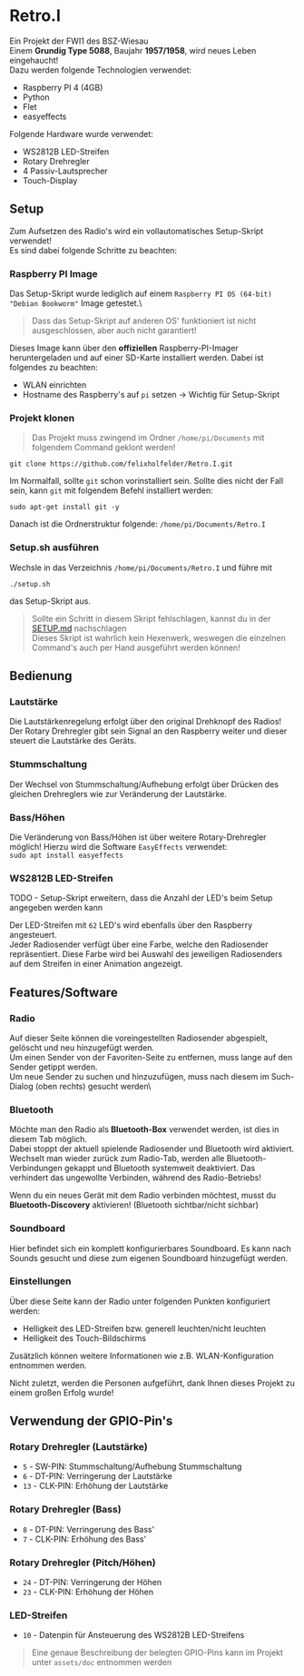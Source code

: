 # Retro.I
Ein Projekt der FWI1 des BSZ-Wiesau\
Einem **Grundig Type 5088**, Baujahr **1957/1958**, wird neues Leben eingehaucht!\
Dazu werden folgende Technologien verwendet:
* Raspberry PI 4 (4GB)
* Python
* Flet
* easyeffects

Folgende Hardware wurde verwendet:
* WS2812B LED-Streifen
* Rotary Drehregler
* 4 Passiv-Lautsprecher
* Touch-Display

## Setup
Zum Aufsetzen des Radio's wird ein vollautomatisches Setup-Skript verwendet!\
Es sind dabei folgende Schritte zu beachten:

### Raspberry PI Image
Das Setup-Skript wurde lediglich auf einem `Raspberry PI OS (64-bit) "Debian Bookworm"` Image getestet.\
> Dass das Setup-Skript auf anderen OS' funktioniert ist nicht ausgeschlossen, aber auch nicht garantiert!

Dieses Image kann über den **offiziellen** Raspberry-PI-Imager heruntergeladen und auf einer SD-Karte installiert werden.
Dabei ist folgendes zu beachten:
* WLAN einrichten
* Hostname des Raspberry's auf `pi` setzen -> Wichtig für Setup-Skript

### Projekt klonen
> Das Projekt muss zwingend im Ordner `/home/pi/Documents` mit folgendem Command geklont werden!
```commandline
git clone https://github.com/felixholfelder/Retro.I.git
```
Im Normalfall, sollte `git` schon vorinstalliert sein. Sollte dies nicht der Fall sein, kann `git` mit folgendem Befehl installiert werden:
```commandline
sudo apt-get install git -y
```

Danach ist die Ordnerstruktur folgende: `/home/pi/Documents/Retro.I`

### Setup.sh ausführen
Wechsle in das Verzeichnis `/home/pi/Documents/Retro.I` und führe mit
```
./setup.sh
```
das Setup-Skript aus.
> Sollte ein Schritt in diesem Skript fehlschlagen, kannst du in der [SETUP.md](SETUP.md) nachschlagen\
> Dieses Skript ist wahrlich kein Hexenwerk, weswegen die einzelnen Command's auch per Hand ausgeführt werden können!

<!--
## Updates
Bei jedem Boot des Raspberry's wird ein Update-Skript (`update.sh`) ausgeführt.\
Dieses Skript prüft, ob neue Updates verfügbar sind, indem es die aktuelle Tag-Version auf dem Raspberry mit dem neuesten Tag im Github-Repo vergleicht.\
Ist ein neues Update für die Anwendung verfügbar wird der neueste Tag heruntergeladen.
-->

## Bedienung

### Lautstärke
Die Lautstärkenregelung erfolgt über den original Drehknopf des Radios!\
Der Rotary Drehregler gibt sein Signal an den Raspberry weiter und dieser steuert die Lautstärke des Geräts.

### Stummschaltung
Der Wechsel von Stummschaltung/Aufhebung erfolgt über Drücken des gleichen Drehreglers wie zur Veränderung der Lautstärke.

### Bass/Höhen
Die Veränderung von Bass/Höhen ist über weitere Rotary-Drehregler möglich! Hierzu wird die Software `EasyEffects` verwendet:\
`sudo apt install easyeffects`

### WS2812B LED-Streifen
TODO - Setup-Skript erweitern, dass die Anzahl der LED's beim Setup angegeben werden kann

Der LED-Streifen mit `62` LED's wird ebenfalls über den Raspberry angesteuert.\
Jeder Radiosender verfügt über eine Farbe, welche den Radiosender repräsentiert. Diese Farbe wird bei Auswahl des jeweiligen Radiosenders auf dem Streifen in einer Animation angezeigt.

## Features/Software
### Radio
Auf dieser Seite können die voreingestellten Radiosender abgespielt, gelöscht und neu hinzugefügt werden.\
Um einen Sender von der Favoriten-Seite zu entfernen, muss lange auf den Sender getippt werden.\
Um neue Sender zu suchen und hinzuzufügen, muss nach diesem im Such-Dialog (oben rechts) gesucht werden\

### Bluetooth
Möchte man den Radio als **Bluetooth-Box** verwendet werden, ist dies in diesem Tab möglich.\
Dabei stoppt der aktuell spielende Radiosender und Bluetooth wird aktiviert.\
Wechselt man wieder zurück zum Radio-Tab, werden alle Bluetooth-Verbindungen gekappt und Bluetooth systemweit deaktiviert. Das verhindert das ungewollte Verbinden, während des Radio-Betriebs!

Wenn du ein neues Gerät mit dem Radio verbinden möchtest, musst du **Bluetooth-Discovery** aktivieren! (Bluetooth sichtbar/nicht sichbar)

### Soundboard
Hier befindet sich ein komplett konfigurierbares Soundboard.
Es kann nach Sounds gesucht und diese zum eigenen Soundboard hinzugefügt werden.

### Einstellungen
Über diese Seite kann der Radio unter folgenden Punkten konfiguriert werden:
* Helligkeit des LED-Streifen bzw. generell leuchten/nicht leuchten
* Helligkeit des Touch-Bildschirms

Zusätzlich können weitere Informationen wie z.B. WLAN-Konfiguration entnommen werden.

Nicht zuletzt, werden die Personen aufgeführt, dank Ihnen dieses Projekt zu einem großen Erfolg wurde!


## Verwendung der GPIO-Pin's
### Rotary Drehregler (Lautstärke)
* `5` - SW-PIN: Stummschaltung/Aufhebung Stummschaltung
* `6` - DT-PIN: Verringerung der Lautstärke
* `13` - CLK-PIN: Erhöhung der Lautstärke

### Rotary Drehregler (Bass)
* `8` - DT-PIN: Verringerung des Bass'
* `7` - CLK-PIN: Erhöhung des Bass'

### Rotary Drehregler (Pitch/Höhen)
* `24` - DT-PIN: Verringerung der Höhen
* `23` - CLK-PIN: Erhöhung der Höhen

### LED-Streifen
* `10` - Datenpin für Ansteuerung des WS2812B LED-Streifens

> Eine genaue Beschreibung der belegten GPIO-Pins kann im Projekt unter `assets/doc` entnommen werden

